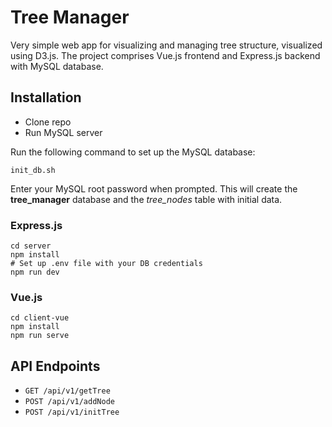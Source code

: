# Tree Manager

Very simple web app for visualizing and managing tree structure, visualized using D3.js. The project comprises Vue.js frontend and Express.js backend with MySQL database.

## Installation

- Clone repo
- Run MySQL server

Run the following command to set up the MySQL database:

`init_db.sh`

Enter your MySQL root password when prompted. This will create the **tree_manager** database and the _tree_nodes_ table with initial data.

### Express.js

```
cd server
npm install
# Set up .env file with your DB credentials
npm run dev
```

### Vue.js

```
cd client-vue
npm install
npm run serve
```

## API Endpoints

- `GET /api/v1/getTree`
- `POST /api/v1/addNode`
- `POST /api/v1/initTree`